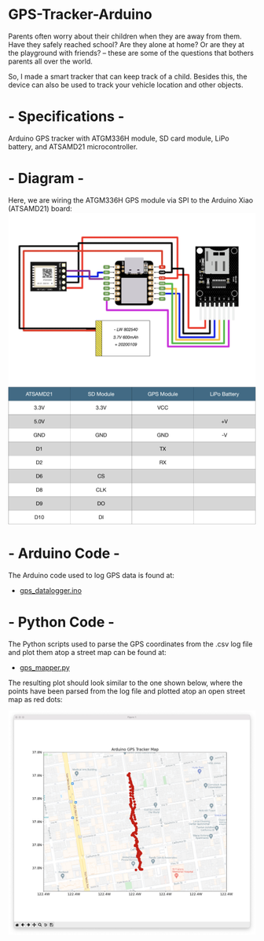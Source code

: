 # GPS-Tracker-Arduino
Parents often worry about their children when they are away from them. Have they safely reached school? Are they alone at home? Or are they at the playground with friends? – these are some of the questions that bothers parents all over the world.

So, I made a smart tracker that can keep track of a child. Besides this, the device can also be used to track your vehicle location and other objects.

# - Specifications -
Arduino GPS tracker with ATGM336H module, SD card module, LiPo battery, and ATSAMD21 microcontroller.

<a id="diagram"></a>
# - Diagram -
Here, we are wiring the ATGM336H GPS module via SPI to the Arduino Xiao (ATSAMD21) board:
![ATGM336H wiring to ATSAMD21](/images/atgm336h_datalogger_wiring.jpg)
![ATGM336H wiring to ATSAMD21 - table](/images/atgm336h_datalogger_wiring_table.jpg)
<a id="arduinocode"></a>
# - Arduino Code -
The Arduino code used to log GPS data is found at:

- [gps_datalogger.ino](/arduino/gps_datalogger.ino)
<a id="python"></a>
# - Python Code -
The Python scripts used to parse the GPS coordinates from the .csv log file and plot them atop a street map can be found at:

- [gps_mapper.py](/python/gps_mapper.py)

The resulting plot should look similar to the one shown below, where the points have been parsed from the log file and plotted atop an open street map as red dots:

![GPS Coordinates Mapped](/images/gps_tracker_screenshot.png)

